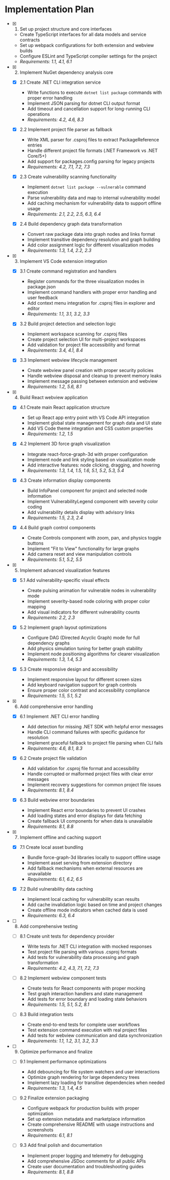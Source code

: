 # Implementation Plan

- [x] 1. Set up project structure and core interfaces
  - Create TypeScript interfaces for all data models and service contracts
  - Set up webpack configurations for both extension and webview builds
  - Configure ESLint and TypeScript compiler settings for the project
  - _Requirements: 1.1, 4.1, 6.1_

- [x] 2. Implement NuGet dependency analysis core
  - [x] 2.1 Create .NET CLI integration service
    - Write functions to execute `dotnet list package` commands with proper error handling
    - Implement JSON parsing for dotnet CLI output format
    - Add timeout and cancellation support for long-running CLI operations
    - _Requirements: 4.2, 4.6, 8.3_

  - [x] 2.2 Implement project file parser as fallback
    - Write XML parser for .csproj files to extract PackageReference entries
    - Handle different project file formats (.NET Framework vs .NET Core/5+)
    - Add support for packages.config parsing for legacy projects
    - _Requirements: 4.2, 7.1, 7.2, 7.3_

  - [x] 2.3 Create vulnerability scanning functionality
    - Implement `dotnet list package --vulnerable` command execution
    - Parse vulnerability data and map to internal vulnerability model
    - Add caching mechanism for vulnerability data to support offline usage
    - _Requirements: 2.1, 2.2, 2.5, 6.3, 6.4_

  - [x] 2.4 Build dependency graph data transformation
    - Convert raw package data into graph nodes and links format
    - Implement transitive dependency resolution and graph building
    - Add color assignment logic for different visualization modes
    - _Requirements: 1.3, 1.4, 2.2, 2.3_

- [x] 3. Implement VS Code extension integration
  - [x] 3.1 Create command registration and handlers
    - Register commands for the three visualization modes in package.json
    - Implement command handlers with proper error handling and user feedback
    - Add context menu integration for .csproj files in explorer and editor
    - _Requirements: 1.1, 3.1, 3.2, 3.3_

  - [x] 3.2 Build project detection and selection logic
    - Implement workspace scanning for .csproj files
    - Create project selection UI for multi-project workspaces
    - Add validation for project file accessibility and format
    - _Requirements: 3.4, 4.1, 8.4_

  - [x] 3.3 Implement webview lifecycle management
    - Create webview panel creation with proper security policies
    - Handle webview disposal and cleanup to prevent memory leaks
    - Implement message passing between extension and webview
    - _Requirements: 1.2, 5.6, 8.1_

- [x] 4. Build React webview application
  - [x] 4.1 Create main React application structure
    - Set up React app entry point with VS Code API integration
    - Implement global state management for graph data and UI state
    - Add VS Code theme integration and CSS custom properties
    - _Requirements: 1.2, 1.5_

  - [x] 4.2 Implement 3D force graph visualization
    - Integrate react-force-graph-3d with proper configuration
    - Implement node and link styling based on visualization mode
    - Add interactive features: node clicking, dragging, and hovering
    - _Requirements: 1.3, 1.4, 1.5, 1.6, 5.1, 5.2, 5.3, 5.4_

  - [x] 4.3 Create information display components
    - Build InfoPanel component for project and selected node information
    - Implement VulnerabilityLegend component with severity color coding
    - Add vulnerability details display with advisory links
    - _Requirements: 1.5, 2.3, 2.4_

  - [x] 4.4 Build graph control components
    - Create Controls component with zoom, pan, and physics toggle buttons
    - Implement "Fit to View" functionality for large graphs
    - Add camera reset and view manipulation controls
    - _Requirements: 5.1, 5.2, 5.5_

- [x] 5. Implement advanced visualization features
  - [x] 5.1 Add vulnerability-specific visual effects
    - Create pulsing animation for vulnerable nodes in vulnerability mode
    - Implement severity-based node coloring with proper color mapping
    - Add visual indicators for different vulnerability counts
    - _Requirements: 2.2, 2.3_

  - [x] 5.2 Implement graph layout optimizations
    - Configure DAG (Directed Acyclic Graph) mode for full dependency graphs
    - Add physics simulation tuning for better graph stability
    - Implement node positioning algorithms for clearer visualization
    - _Requirements: 1.3, 1.4, 5.3_

  - [x] 5.3 Create responsive design and accessibility
    - Implement responsive layout for different screen sizes
    - Add keyboard navigation support for graph controls
    - Ensure proper color contrast and accessibility compliance
    - _Requirements: 1.5, 5.1, 5.2_

- [x] 6. Add comprehensive error handling
  - [x] 6.1 Implement .NET CLI error handling
    - Add detection for missing .NET SDK with helpful error messages
    - Handle CLI command failures with specific guidance for resolution
    - Implement graceful fallback to project file parsing when CLI fails
    - _Requirements: 4.6, 8.1, 8.3_

  - [x] 6.2 Create project file validation
    - Add validation for .csproj file format and accessibility
    - Handle corrupted or malformed project files with clear error messages
    - Implement recovery suggestions for common project file issues
    - _Requirements: 8.1, 8.4_

  - [x] 6.3 Build webview error boundaries
    - Implement React error boundaries to prevent UI crashes
    - Add loading states and error displays for data fetching
    - Create fallback UI components for when data is unavailable
    - _Requirements: 8.1, 8.8_

- [x] 7. Implement offline and caching support
  - [x] 7.1 Create local asset bundling
    - Bundle force-graph-3d libraries locally to support offline usage
    - Implement asset serving from extension directory
    - Add fallback mechanisms when external resources are unavailable
    - _Requirements: 6.1, 6.2, 6.5_

  - [x] 7.2 Build vulnerability data caching
    - Implement local caching for vulnerability scan results
    - Add cache invalidation logic based on time and project changes
    - Create offline mode indicators when cached data is used
    - _Requirements: 6.3, 6.4_

- [ ] 8. Add comprehensive testing
  - [ ] 8.1 Create unit tests for dependency provider
    - Write tests for .NET CLI integration with mocked responses
    - Test project file parsing with various .csproj formats
    - Add tests for vulnerability data processing and graph transformation
    - _Requirements: 4.2, 4.3, 7.1, 7.2, 7.3_

  - [ ] 8.2 Implement webview component tests
    - Create tests for React components with proper mocking
    - Test graph interaction handlers and state management
    - Add tests for error boundary and loading state behaviors
    - _Requirements: 1.5, 5.1, 5.2, 8.1_

  - [ ] 8.3 Build integration tests
    - Create end-to-end tests for complete user workflows
    - Test extension command execution with real project files
    - Add tests for webview communication and data synchronization
    - _Requirements: 1.1, 1.2, 3.1, 3.2, 3.3_

- [ ] 9. Optimize performance and finalize
  - [ ] 9.1 Implement performance optimizations
    - Add debouncing for file system watchers and user interactions
    - Optimize graph rendering for large dependency trees
    - Implement lazy loading for transitive dependencies when needed
    - _Requirements: 1.3, 1.4, 4.5_

  - [ ] 9.2 Finalize extension packaging
    - Configure webpack for production builds with proper optimization
    - Set up extension metadata and marketplace information
    - Create comprehensive README with usage instructions and screenshots
    - _Requirements: 6.1, 8.1_

  - [ ] 9.3 Add final polish and documentation
    - Implement proper logging and telemetry for debugging
    - Add comprehensive JSDoc comments for all public APIs
    - Create user documentation and troubleshooting guides
    - _Requirements: 8.1, 8.8_
